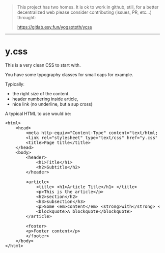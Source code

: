 > This project has two homes.
> It is ok to work in github, still, for a better decentralized web
> please consider contributing (issues, PR, etc...) throught:
>
> https://gitlab.esy.fun/yogsototh/ycss

---


# y.css

This is a very clean CSS to start with.

You have some typography classes for small caps for example.

Typically: 

- the right size of the content.
- header numbering inside article, 
- nice link (no underline, but a sup cross)

A typical HTML to use would be:

<pre>
&lt;html&gt;
    &lt;head&gt;
        &lt;meta http-equiv="Content-Type" content="text/html; charset=UTF-8" /&gt;
        &lt;link rel="stylesheet" type="text/css" href="y.css" /&gt;
        &lt;title&gt;Page title&lt;/title&gt;
    &lt;/head&gt;
    &lt;body&gt;
        &lt;header&gt;
            &lt;h1&gt;Title&lt;/h1&gt;
            &lt;h2&gt;Subtitle&lt;/h2&gt;
        &lt;/header&gt;

        &lt;article&gt;
            &lt;title&gt; &lt;h1&gt;Article Title&lt;/h1&gt; &lt;/title&gt;
            &lt;p&gt;This is the article&lt;/p&gt;
            &lt;h2&gt;section&lt;/h2&gt;
            &lt;h3&gt;subsection&lt;/h3&gt;
            &lt;p&gt;Some &lt;em&gt;content&lt;/em&gt; &lt;strong&gt;with&lt;/strong&gt; &lt;a href="#"&gt;a link&lt;/a&gt;. &lt;/p&gt;
            &lt;blockquote&gt;A blockquote&lt;/blockquote&gt;
        &lt;/article&gt;

        &lt;footer&gt;
        &lt;p&gt;Footer content&lt;/p&gt;
        &lt;/footer&gt;
    &lt;/body&gt;
&lt;/html&gt;
</pre>
